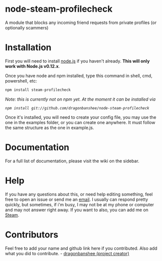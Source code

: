 # node-steam-profilecheck
A module that blocks any incoming friend requests from private profiles (or optionally scammers)

# Installation
First you will need to install [node.js](http://nodejs.org) if you haven't already. <b>This will only work with Node.js v0.12.x</b>. 

Once you have node and npm installed, type this command in shell, cmd, powershell, etc:
```js
npm install steam-profilecheck
```

<i>Note: this is currently not on npm yet. At the moment it can be installed via 
```
npm install git://github.com/dragonbanshee/node-steam-profilecheck
```
</i>

Once it's installed, you will need to create your config file, you may use the one in the examples folder, or you can create one anywhere. It must follow the same structure as the one in example.js.

# Documentation

For a full list of documentation, please visit the wiki on the sidebar.

# Help
If you have any questions about this, or need help editing something, feel free to open an issue or send me an <a href=mailto:smith.kyle1734@gmail.com>email</a>. I usually can respond pretty quickly, but sometimes, if i'm busy, I may not be at my phone or computer and may not answer right away. If you want to also, you can add me on <a href="http://steamcommunity.com/id/dragonbanshee">Steam</a>.

<h1>Contributors</h1>
Feel free to add your name and github link here if you contributed. Also add what you did to contribute. 
- <a href="https://github.com/dragonbanshee">dragonbanshee (project creator)</url>
